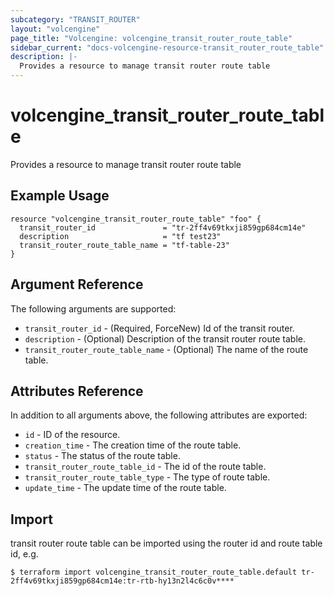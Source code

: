 ```yaml
---
subcategory: "TRANSIT_ROUTER"
layout: "volcengine"
page_title: "Volcengine: volcengine_transit_router_route_table"
sidebar_current: "docs-volcengine-resource-transit_router_route_table"
description: |-
  Provides a resource to manage transit router route table
---
```

# volcengine_transit_router_route_table
Provides a resource to manage transit router route table
## Example Usage
```hcl
resource "volcengine_transit_router_route_table" "foo" {
  transit_router_id               = "tr-2ff4v69tkxji859gp684cm14e"
  description                     = "tf test23"
  transit_router_route_table_name = "tf-table-23"
}
```
## Argument Reference
The following arguments are supported:
* `transit_router_id` - (Required, ForceNew) Id of the transit router.
* `description` - (Optional) Description of the transit router route table.
* `transit_router_route_table_name` - (Optional) The name of the route table.

## Attributes Reference
In addition to all arguments above, the following attributes are exported:
* `id` - ID of the resource.
* `creation_time` - The creation time of the route table.
* `status` - The status of the route table.
* `transit_router_route_table_id` - The id of the route table.
* `transit_router_route_table_type` - The type of route table.
* `update_time` - The update time of the route table.


## Import
transit router route table can be imported using the router id and route table id, e.g.
```
$ terraform import volcengine_transit_router_route_table.default tr-2ff4v69tkxji859gp684cm14e:tr-rtb-hy13n2l4c6c0v****
```

